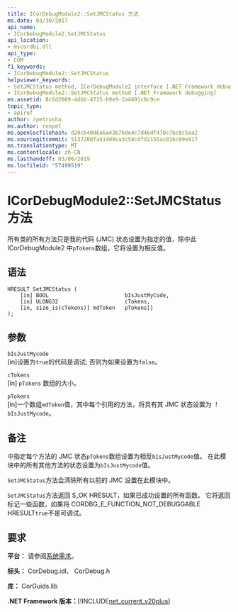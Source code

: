 ```yaml
---
title: ICorDebugModule2::SetJMCStatus 方法
ms.date: 03/30/2017
api_name:
- ICorDebugModule2.SetJMCStatus
api_location:
- mscordbi.dll
api_type:
- COM
f1_keywords:
- ICorDebugModule2::SetJMCStatus
helpviewer_keywords:
- SetJMCStatus method, ICorDebugModule2 interface [.NET Framework debugging]
- ICorDebugModule2::SetJMCStatus method [.NET Framework debugging]
ms.assetid: 8c6d2089-4dbb-4715-b9e9-2a4491c8c9ce
topic_type:
- apiref
author: rpetrusha
ms.author: ronpet
ms.openlocfilehash: d20c640d6a6a43b7bde4c7d46df470c7bc8c5aa2
ms.sourcegitcommit: 5137208fa414d9ca3c58cdfd2155ac81bc89e917
ms.translationtype: MT
ms.contentlocale: zh-CN
ms.lasthandoff: 03/06/2019
ms.locfileid: "57499519"
---
```

# <a name="icordebugmodule2setjmcstatus-method"></a>ICorDebugModule2::SetJMCStatus 方法
所有类的所有方法只是我的代码 (JMC) 状态设置为指定的值，除中此 ICorDebugModule2 中`pTokens`数组，它将设置为相反值。  
  
## <a name="syntax"></a>语法  
  
```  
HRESULT SetJMCStatus (  
    [in] BOOL                        bIsJustMyCode,  
    [in] ULONG32                     cTokens,  
    [in, size_is(cTokens)] mdToken   pTokens[]  
);  
```  
  
## <a name="parameters"></a>参数  
 `bIsJustMycode`  
 [in]设置为`true`的代码是调试; 否则为如果设置为`false`。  
  
 `cTokens`  
 [in] `pTokens` 数组的大小。  
  
 `pTokens`  
 [in]一个数组`mdToken`值，其中每个引用的方法，将具有其 JMC 状态设置为 ！`bIsJustMycode`。  
  
## <a name="remarks"></a>备注  
 中指定每个方法的 JMC 状态`pTokens`数组设置为相反`bIsJustMycode`值。 在此模块中的所有其他方法的状态设置为`bIsJustMycode`值。  
  
 `SetJMCStatus`方法会清除所有以前的 JMC 设置在此模块中。  
  
 `SetJMCStatus`方法返回 S_OK HRESULT，如果已成功设置的所有函数。 它将返回标记一些函数，如果将 CORDBG_E_FUNCTION_NOT_DEBUGGABLE HRESULT`true`不是可调试。  
  
## <a name="requirements"></a>要求  
 **平台：** 请参阅[系统需求](../../../../docs/framework/get-started/system-requirements.md)。  
  
 **标头：** CorDebug.idl、 CorDebug.h  
  
 **库：** CorGuids.lib  
  
 **.NET Framework 版本：**[!INCLUDE[net_current_v20plus](../../../../includes/net-current-v20plus-md.md)]
